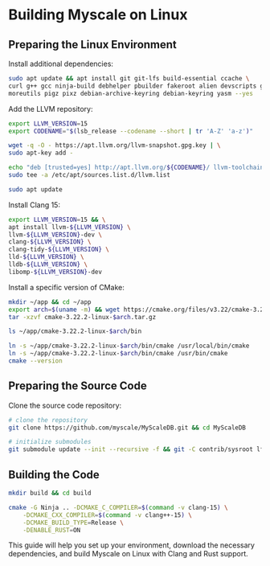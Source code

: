 # Building Myscale on Linux

## Preparing the Linux Environment

Install additional dependencies:
```bash
sudo apt update && apt install git git-lfs build-essential ccache \
curl g++ gcc ninja-build debhelper pbuilder fakeroot alien devscripts gperf rustc cargo \
moreutils pigz pixz debian-archive-keyring debian-keyring yasm --yes
```

Add the LLVM repository:

```bash
export LLVM_VERSION=15
export CODENAME="$(lsb_release --codename --short | tr 'A-Z' 'a-z')"

wget -q -O - https://apt.llvm.org/llvm-snapshot.gpg.key | \
sudo apt-key add -

echo "deb [trusted=yes] http://apt.llvm.org/${CODENAME}/ llvm-toolchain-${CODENAME}-${LLVM_VERSION} main" | \
sudo tee -a /etc/apt/sources.list.d/llvm.list

sudo apt update
```

Install Clang 15:

```bash
export LLVM_VERSION=15 && \
apt install llvm-${LLVM_VERSION} \
llvm-${LLVM_VERSION}-dev \
clang-${LLVM_VERSION} \
clang-tidy-${LLVM_VERSION} \
lld-${LLVM_VERSION} \
lldb-${LLVM_VERSION} \
libomp-${LLVM_VERSION}-dev
```

Install a specific version of CMake:

```bash
mkdir ~/app && cd ~/app
export arch=$(uname -m) && wget https://cmake.org/files/v3.22/cmake-3.22.2-linux-$arch.tar.gz
tar -xzvf cmake-3.22.2-linux-$arch.tar.gz

ls ~/app/cmake-3.22.2-linux-$arch/bin

ln -s ~/app/cmake-3.22.2-linux-$arch/bin/cmake /usr/local/bin/cmake
ln -s ~/app/cmake-3.22.2-linux-$arch/bin/cmake /usr/bin/cmake
cmake --version
```

## Preparing the Source Code

Clone the source code repository:

```bash
# clone the repository
git clone https://github.com/myscale/MyScaleDB.git && cd MyScaleDB

# initialize submodules
git submodule update --init --recursive -f && git -C contrib/sysroot lfs pull
```

## Building the Code

```bash
mkdir build && cd build

cmake -G Ninja .. -DCMAKE_C_COMPILER=$(command -v clang-15) \
    -DCMAKE_CXX_COMPILER=$(command -v clang++-15) \
    -DCMAKE_BUILD_TYPE=Release \
    -DENABLE_RUST=ON
```
This guide will help you set up your environment, download the necessary dependencies, and build Myscale on Linux with Clang and Rust support.
